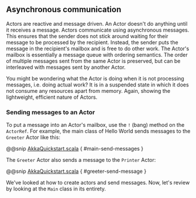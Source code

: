 ## Asynchronous communication

Actors are reactive and message driven. An Actor doesn't do anything until it receives a message. Actors communicate using asynchronous messages. This ensures that the sender does not stick around waiting for their message to be processed by the recipient. Instead, the sender puts the message in the recipient's mailbox and is free to do other work. The Actor's mailbox is essentially a message queue with ordering semantics. The order of multiple messages sent from the same Actor is preserved, but can be interleaved with messages sent by another Actor.
 
You might be wondering what the Actor is doing when it is not processing messages, i.e. doing actual work? It is in a suspended state in which it does not consume any resources apart from memory. Again, showing the lightweight, efficient nature of Actors. 

### Sending messages to an Actor

To put a message into an Actor's mailbox, use the `!` (bang) method on the `ActorRef`. For example, the main class of Hello World sends messages to the `Greeter` Actor like this:
 
@@snip [AkkaQuickstart.scala]($g8src$/scala/com/lightbend/akka/sample/AkkaQuickstart.scala) { #main-send-messages }
 
The `Greeter` Actor also sends a message to the `Printer` Actor:
 
@@snip [AkkaQuickstart.scala]($g8src$/scala/com/lightbend/akka/sample/AkkaQuickstart.scala) { #greeter-send-message }
 
We've looked at how to create actors and send messages. Now, let's review by looking at the `Main` class in its entirety. 